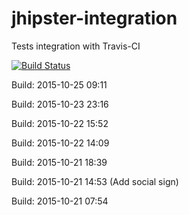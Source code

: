 # jhipster-integration
Tests integration with Travis-CI

[![Build Status](https://travis-ci.org/pascalgrimaud/jhipster-integration.svg?branch=master)](https://travis-ci.org/pascalgrimaud/jhipster-integration)

Build: 2015-10-25 09:11

Build: 2015-10-23 23:16

Build: 2015-10-22 15:52

Build: 2015-10-22 14:09

Build: 2015-10-21 18:39

Build: 2015-10-21 14:53 (Add social sign)

Build: 2015-10-21 07:54
